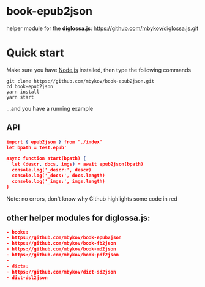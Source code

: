 # book-epub2json

helper module for the **diglossa.js**: https://github.com/mbykov/diglossa.js.git

# Quick start

Make sure you have [Node.js](https://nodejs.org) installed, then type the following commands
```
git clone https://github.com/mbykov/book-epub2json.git
cd book-epub2json
yarn install
yarn start
```
...and you have a running example

## API

```json
import { epub2json } from "./index"
let bpath = test.epub'

async function start(bpath) {
  let {descr, docs, imgs} = await epub2json(bpath)
  console.log('_descr:', descr)
  console.log('_docs:', docs.length)
  console.log('_imgs:', imgs.length)
}
```
Note: no errors, don't know why Github highlights some code in red

## other helper modules for **diglossa.js**:

```json
- books:
- https://github.com/mbykov/book-epub2json
- https://github.com/mbykov/book-fb2json
- https://github.com/mbykov/book-md2json
- https://github.com/mbykov/book-pdf2json
-
- dicts:
- https://github.com/mbykov/dict-sd2json
- dict-dsl2json
```
